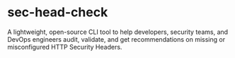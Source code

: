 # sec-head-check
A lightweight, open-source CLI tool to help developers, security teams, and DevOps engineers audit, validate, and get recommendations on missing or misconfigured HTTP Security Headers.
